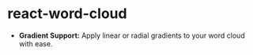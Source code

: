 # react-word-cloud
 
- **Gradient Support:** Apply linear or radial gradients to your word cloud with ease.

